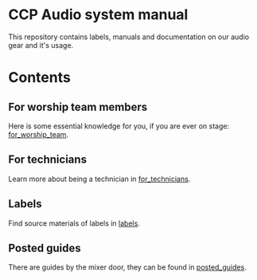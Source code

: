 # CCP Audio system manual

This repository contains labels, manuals and documentation on our audio gear and it's usage.

# Contents

## For worship team members

Here is some essential knowledge for you, if you are ever on stage: [for_worship_team](for_worship_team). 

## For technicians

Learn more about being a technician in [for_technicians](for_technicians). 

## Labels

Find source materials of labels in  [labels](labels).

## Posted guides

There are guides by the mixer door, they can be found in [posted_guides](posted_guides).
